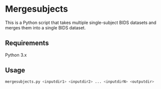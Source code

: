 # Mergesubjects

This is a Python script that takes multiple single-subject BIDS datasets and merges them into a single BIDS dataset.

## Requirements

Python 3.x

## Usage

```bash
mergesubjects.py <inputdir1> <inputdir2> ... <inputdirN> <outputdir>
```
